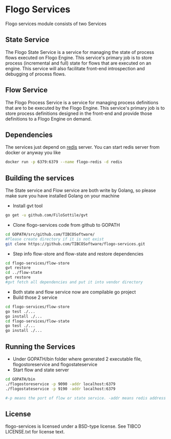# Flogo Services

Flogo services module consists of two Services

## State Service
The Flogo State Service is a service for managing the state of process flows executed on Flogo Engine. This service's primary job is to store process (incremental and full) state for flows that are executed on an engine. This service will also facilitate front-end introspection and debugging of process flows.

## Flow Service
The Flogo Process Service is a service for managing process definitions that are to be executed by the Flogo Engine. This service's primary job is to store process definitions designed in the front-end and provide those definitions to a Flogo Engine on demand.

## Dependencies

The services just depend on [redis](http://redis.io/) server. You can start redis server from docker or anyway you like

```bash
docker run -p 6379:6379 --name flogo-redis -d redis
```

## Building the services

The State service and Flow service are both write by Golang, so please make sure you have installed Golang on your machine

* Install gvt tool
```bash
go get -u github.com/FiloSottile/gvt
```
* Clone flogo-services code from github to GOPATH
```bash
cd GOPATH/src/github.com/TIBCOSoftware/
#Please create directory if it is not exist
git clone https://github.com/TIBCOSoftware/flogo-services.git
```
* Step info flow-store and flow-state and restore dependencies
```bash
cd flogo-services/flow-store
gvt restore
cd ../flow-state
gvt restore
#gvt fetch all dependencies and put it into vendor directory
```
* Both state and flow service now are compilable go project
* Build those 2 service
```bash
cd flogo-services/flow-store
go test ./...
go install ./...
cd flogo-services/flow-state
go test ./...
go install ./...
```

## Running the Services
* Under GOPATH/bin folder where generated 2 executable file, flogostoreservice and flogostateservice
* Start flow and state server
```bash
cd GOPATH/bin
./flogostoreservice -p 9090 -addr localhost:6379
./flogostateservice -p 9190 -addr localhost:6379

#-p means the port of flow or state service. -addr means redis address
```

## License
flogo-services is licensed under a BSD-type license. See TIBCO LICENSE.txt for license text.
